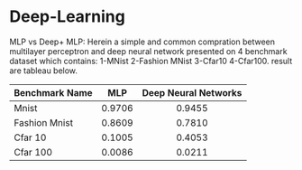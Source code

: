 # Deep-Learning

MLP vs Deep+ MLP: Herein a simple and common compration between multilayer perceptron and deep neural network presented on 4 benchmark dataset which contains: 1-MNist 2-Fashion MNist 3-Cfar10 4-Cfar100.
result are tableau below.

| Benchmark Name | MLP| Deep Neural Networks |
| :---         |     :---:      |          :---: |
| Mnist  | 0.9706     | 0.9455    |
|Fashion Mnist     | 0.8609       | 0.7810    |
|Cfar 10     | 0.1005       | 0.4053      |
|Cfar 100     | 0.0086       | 0.0211      |
